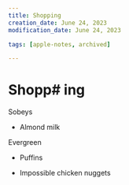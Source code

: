 ```yaml
---
title: Shopping
creation_date: June 24, 2023
modification_date: June 24, 2023

tags: [apple-notes, archived]

---
```



# Shopp# ing 

Sobeys

* Almond milk

Evergreen 

* Puffins

* Impossible chicken nuggets 

